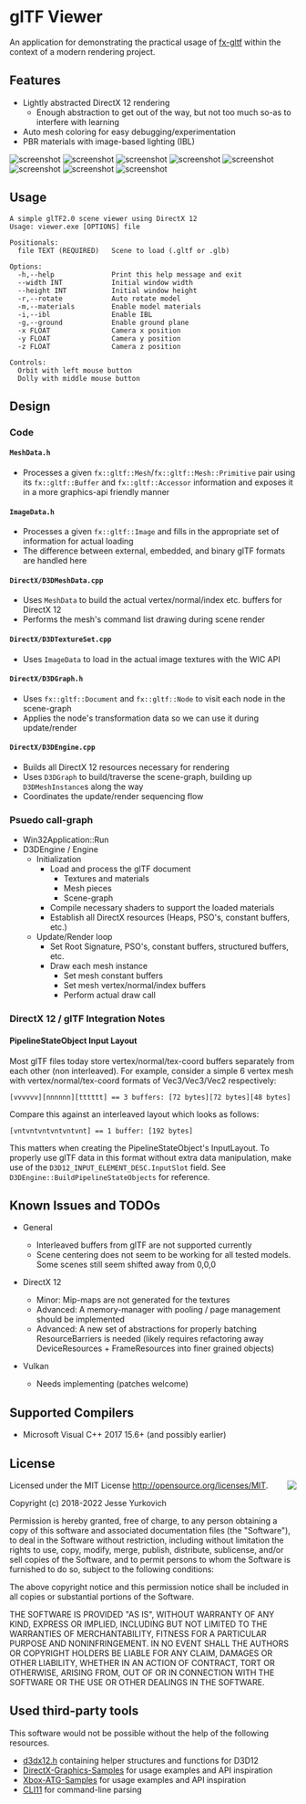 # glTF Viewer

An application for demonstrating the practical usage of [fx-gltf](https://github.com/jessey-git/fx-gltf) within the context of a modern rendering project.

## Features
* Lightly abstracted DirectX 12 rendering
    * Enough abstraction to get out of the way, but not too much so-as to interfere with learning
* Auto mesh coloring for easy debugging/experimentation
* PBR materials with image-based lighting (IBL)

![screenshot](screenshots/screenshot00.png)
![screenshot](screenshots/screenshot01.png)
![screenshot](screenshots/screenshot02.png)
![screenshot](screenshots/screenshot03.png)
![screenshot](screenshots/screenshot04.png)
![screenshot](screenshots/screenshot05.png)
![screenshot](screenshots/screenshot06.png)
![screenshot](screenshots/screenshot07.png)

## Usage
```
A simple glTF2.0 scene viewer using DirectX 12
Usage: viewer.exe [OPTIONS] file

Positionals:
  file TEXT (REQUIRED)   Scene to load (.gltf or .glb)

Options:
  -h,--help              Print this help message and exit
  --width INT            Initial window width
  --height INT           Initial window height
  -r,--rotate            Auto rotate model
  -m,--materials         Enable model materials
  -i,--ibl               Enable IBL
  -g,--ground            Enable ground plane
  -x FLOAT               Camera x position
  -y FLOAT               Camera y position
  -z FLOAT               Camera z position

Controls:
  Orbit with left mouse button
  Dolly with middle mouse button
```

## Design

### Code

#### ```MeshData.h```
* Processes a given ```fx::gltf::Mesh```/```fx::gltf::Mesh::Primitive``` pair using its ```fx::gltf::Buffer``` and ```fx::gltf::Accessor``` information and exposes it in a more graphics-api friendly manner

#### ```ImageData.h```
* Processes a given ```fx::gltf::Image``` and fills in the appropriate set of information for actual loading
* The difference between external, embedded, and binary glTF formats are handled here

#### ```DirectX/D3DMeshData.cpp```
* Uses ```MeshData``` to build the actual vertex/normal/index etc. buffers for DirectX 12
* Performs the mesh's command list drawing during scene render

#### ```DirectX/D3DTextureSet.cpp```
* Uses ```ImageData``` to load in the actual image textures with the WIC API

#### ```DirectX/D3DGraph.h```
* Uses ```fx::gltf::Document``` and ```fx::gltf::Node``` to visit each node in the scene-graph
* Applies the node's transformation data so we can use it during update/render

#### ```DirectX/D3DEngine.cpp```
* Builds all DirectX 12 resources necessary for rendering
* Uses ```D3DGraph``` to build/traverse the scene-graph, building up ```D3DMeshInstance```s along the way
* Coordinates the update/render sequencing flow

### Psuedo call-graph
* Win32Application::Run
* D3DEngine / Engine
    * Initialization
        * Load and process the glTF document
            * Textures and materials
            * Mesh pieces
            * Scene-graph
        * Compile necessary shaders to support the loaded materials
        * Establish all DirectX resources (Heaps, PSO's, constant buffers, etc.)
    * Update/Render loop
        * Set Root Signature, PSO's, constant buffers, structured buffers, etc. 
        * Draw each mesh instance
            * Set mesh constant buffers
            * Set mesh vertex/normal/index buffers
            * Perform actual draw call

### DirectX 12 / glTF Integration Notes

#### PipelineStateObject Input Layout
Most glTF files today store vertex/normal/tex-coord buffers separately from each other (non interleaved). For example, consider a simple 6 vertex mesh with vertex/normal/tex-coord formats of Vec3/Vec3/Vec2 respectively:

```[vvvvvv][nnnnnn][tttttt] == 3 buffers: [72 bytes][72 bytes][48 bytes]```

Compare this against an interleaved layout which looks as follows:

```[vntvntvntvntvntvnt] == 1 buffer: [192 bytes]```

This matters when creating the PipelineStateObject's InputLayout.  To properly use glTF data in this format without extra data manipulation, make use of the ```D3D12_INPUT_ELEMENT_DESC.InputSlot``` field.  See ```D3DEngine::BuildPipelineStateObjects``` for reference.

## Known Issues and TODOs
* General
    * Interleaved buffers from glTF are not supported currently
    * Scene centering does not seem to be working for all tested models. Some scenes still seem shifted away from 0,0,0

* DirectX 12
    * Minor: Mip-maps are not generated for the textures
    * Advanced: A memory-manager with pooling / page management should be implemented
    * Advanced: A new set of abstractions for properly batching ResourceBarriers is needed (likely requires refactoring away DeviceResources + FrameResources into finer grained objects)

* Vulkan
    * Needs implementing (patches welcome)

## Supported Compilers
* Microsoft Visual C++ 2017 15.6+ (and possibly earlier)

## License

<img align="right" src="http://opensource.org/trademarks/opensource/OSI-Approved-License-100x137.png">

Licensed under the MIT License <http://opensource.org/licenses/MIT>.

Copyright (c) 2018-2022 Jesse Yurkovich

Permission is hereby  granted, free of charge, to any  person obtaining a copy
of this software and associated  documentation files (the "Software"), to deal
in the Software  without restriction, including without  limitation the rights
to  use, copy,  modify, merge,  publish, distribute,  sublicense, and/or  sell
copies  of  the Software,  and  to  permit persons  to  whom  the Software  is
furnished to do so, subject to the following conditions:

The above copyright notice and this permission notice shall be included in all
copies or substantial portions of the Software.

THE SOFTWARE  IS PROVIDED "AS  IS", WITHOUT WARRANTY  OF ANY KIND,  EXPRESS OR
IMPLIED,  INCLUDING BUT  NOT  LIMITED TO  THE  WARRANTIES OF  MERCHANTABILITY,
FITNESS FOR  A PARTICULAR PURPOSE AND  NONINFRINGEMENT. IN NO EVENT  SHALL THE
AUTHORS  OR COPYRIGHT  HOLDERS  BE  LIABLE FOR  ANY  CLAIM,  DAMAGES OR  OTHER
LIABILITY, WHETHER IN AN ACTION OF  CONTRACT, TORT OR OTHERWISE, ARISING FROM,
OUT OF OR IN CONNECTION WITH THE SOFTWARE  OR THE USE OR OTHER DEALINGS IN THE
SOFTWARE.

## Used third-party tools

This software would not be possible without the help of the following resources.

* [d3dx12.h](https://github.com/Microsoft/DirectX-Graphics-Samples/tree/master/Libraries/D3DX12) containing helper structures and functions for D3D12
* [DirectX-Graphics-Samples](https://github.com/Microsoft/DirectX-Graphics-Samples) for usage examples and API inspiration
* [Xbox-ATG-Samples](https://github.com/Microsoft/Xbox-ATG-Samples) for usage examples and API inspiration
* [CLI11](https://github.com/CLIUtils/CLI11) for command-line parsing
